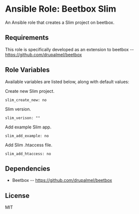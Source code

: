 # Ansible Role: Beetbox Slim

An Ansible role that creates a Slim project on beetbox.

## Requirements

This role is specifically developed as an extension to beetbox -- https://github.com/drupalmel/beetbox

## Role Variables

Available variables are listed below, along with default values:

Create new Slim project.

    slim_create_new: no
    
Slim version.    
    
    slim_verison: ""
    
Add example Slim app.    
    
    slim_add_example: no
    
Add Slim .htaccess file.
    
    slim_add_htaccess: no


## Dependencies

- Beetbox -- https://github.com/drupalmel/beetbox

## License

MIT